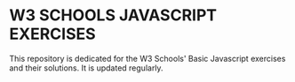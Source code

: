 # W3 SCHOOLS JAVASCRIPT EXERCISES
This repository is dedicated for the W3 Schools' Basic Javascript exercises and their solutions. It is updated regularly.